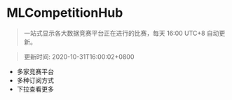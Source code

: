 # MLCompetitionHub

> 一站式显示各大数据竞赛平台正在进行的比赛，每天 16:00 UTC+8 自动更新。
  
> 更新时间: 2020-10-31T16:00:02+0800 

* 多家竞赛平台
* 多种订阅方式
* 下拉查看更多